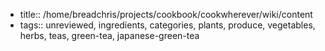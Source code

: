 - title:: /home/breadchris/projects/cookbook/cookwherever/wiki/content
- tags:: unreviewed, ingredients, categories, plants, produce, vegetables, herbs, teas, green-tea, japanese-green-tea
